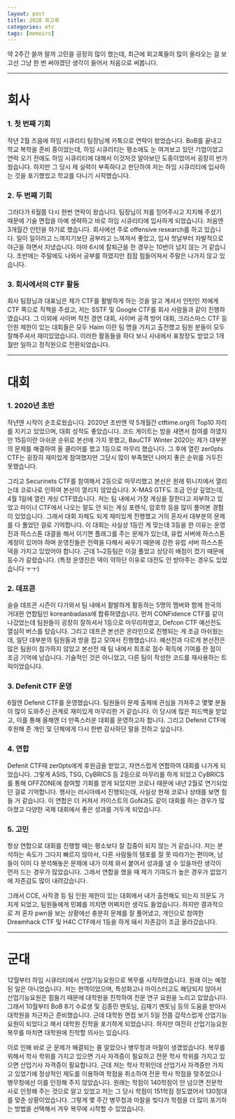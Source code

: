 ```yaml
---
layout: post
title: 2020 회고록
categories: etc
tags: [memoirs]
---
```



약 2주간 쓸까 말까 고민을 굉장히 많이 했는데, 최근에 회고록들이 많이 올라오는 걸 보고선 그냥 한 번 써야겠단 생각이 들어서 처음으로 써봅니다.

------



# 회사

### 1. 첫 번째 기회

작년 2월 즈음에 하임 시큐리티 팀장님께 카톡으로 연락이 왔었습니다. BoB를 끝내고 학교 복학을 준비 중이었는데, 하임 시큐리티는 평소에도 눈 여겨보고 있던 기업이었고 연락 오기 전에도 하임 시큐리티에 대해서 이것저것 알아보던 도중이었어서 굉장히 반가웠습니다. 하지만 그 당시 제 실력이 부족하다고 판단하여 저는 하임 시큐리티에 입사하는 것을 포기했었고 학교를 다니기 시작했습니다.



### 2. 두 번째 기회

그러다가 6월쯤 다시 한번 연락이 왔습니다. 팀장님이 저를 믿어주시고 지지해 주셨기 때문에 기술 면접을 아예 생략하고 바로 하임 시큐리티에 입사하게 되었습니다. 처음엔 3개월간 인턴을 하기로 했습니다. 회사에선 주로 offensive research를 하고 있습니다. 일이 일이라고 느껴지기보단 공부라고 느껴져서 좋았고, 입사 첫날부터 자발적으로 야근을 하면서 지냈습니다. 아마 6시에 칼퇴근을 한 경우는 10번이 넘지 않는 거 같습니다. 초반에는 주말에도 나와서 공부를 하였지만 점점 힘들어져서 주말은 나가지 않고 있습니다.



### 3. 회사에서의 CTF 활동

회사 팀장님과 대표님은 제가 CTF를 활발하게 하는 것을 알고 계셔서 인턴인 저에게 CTF 쪽으로 직책을 주셨고, 저는 SSTF 및 Google CTF를 회사 사람들과 같이 진행하였습니다. 그 이외에 사이버 작전 경연 대회, 사이버 공격 방어 대회, 크리스마스 CTF 등 인원 제한이 있는 대회들은 모두 Haim 이란 팀 명을 가지고 출전했고 팀원 분들이 모두 잘해주셔서 재미있었습니다. 이러한 활동들을 하다 보니 사내에서 표창장도 받았고 1개월만 일하고 정직원으로 전환되었습니다.

------



# 대회

### 1. 2020년 초반

작년엔 시작이 순조로웠습니다. 2020년 초반엔 약 5개월간 ctftime.org의 Top10 자리를 지키고 있었으며, 대회 성적도 좋았습니다. 코드 게이트는 밤을 새면서 참여를 하였지만 15등이란 아쉬운 순위로 본선에 가지 못했고, BauCTF Winter 2020는 제가 대부분의 문제를 해결하여 올 클리어를 했고 1등으로 마무리 했습니다. 그 후에 열린 zer0pts CTF는 굉장히 재미있게 참여했지만 그당시 많이 부족했던 나머지 좋은 순위를 거두진 못했습니다.



그리고 Securinets CTF를 참여해서 2등으로 마무리했고 본선은 원래 튀니지에서 열리는데 코로나로 인하여 본선이 열리지 않았습니다.  X-MAS GTF도 조금 인상 깊었는데, 4월 1일에 열린 게싱 CTF였습니다. 저는 팀 내에서 가장 게싱을 잘한다고 자부하고 있었고 마이너 CTF에서 나오는 말도 안 되는 게싱 포렌식, 암호학 등을 많이 풀어본 경험이 있었습니다. 그래서 대회 자체도 되게 재미있게 진행했고 거의 혼자서 대부분의 문제를 다 풀었던 걸로 기억합니다. 이 대회는 사실상 1등인 게 맞는데 3등을 한 이유는 운영진과 하스스톤 대결을 해서 이기면 플래그를 주는 문제가 있는데, 유럽 서버에 하스스톤 계정이 있어야 하며 운영진들은 전력을 다해서 싸우기 때문에 강한 유럽 서버 하스스톤 덱을 가지고 있었어야 합니다. 근데 1~2등팀은 이걸 풀었고 상당히 배점이 컸기 때문에 등수가 갈렸습니다. (특정 운영진은 덱이 약하단 이유로 대전도 안 받아주는 경우도 있었습니다 ㅜㅜ)



### 2. 데프콘

슬슬 데프콘 시즌이 다가와서 팀 내에서 활발하게 활동하는 5명의 멤버와 함께 한국의 거대한 연합팀인 koreanbadass에 합류하였습니다. 먼저 CONFidence CTF를 같이 나갔었는데 팀원들이 굉장히 잘하셔서 1등으로 마무리하였고, Defcon CTF 예선전도 열심히 버스를 탔습니다. 그리고 데프콘 본선은 온라인으로 진행되는 게 조금 아쉬웠는데, 일단 대부분의 팀원들과 방을 잡고 모여서 진행했습니다.  예선전과 다르게 본선전은 많은 팀원이 참가하지 않았고 본선전 때 팀 내에서 최초로 점수 획득에 기여를 한 점이 조금 기억에 남습니다. 기술적인 것은 아니었고, 다른 팀이 작성한 코드를 재사용하는 트릭이었습니다.



### 3. Defenit CTF 운영

6월엔 Defenit CTF를 운영했습니다. 팀원들이 문제 출제에 관심을 가져주고 몇몇 분들이 많이 도와주신 관계로 재미있게 마무리한 거 같습니다. 이 당시에 많은 피드백을 받았고, 이를 통해 올해엔 더 만족스러운 대회를 운영하고자 합니다. 그리고 Defenit CTF에 후원해 준 개인 및 단체에게 다시 한번 감사하단 말을 전하고 싶습니다.



### 4. 연합

Defenit CTF때 zer0pts에게 후원금을 받았고, 자연스럽게 연합하여 대회를 나가게 되었습니다. 그렇게 ASIS, TSG, CyBRICS 등 2등으로 마무리를 하게 되었고 CyBRICS를 통해 OFFZONE에 참여할 기회를 얻게 되었지만 코로나 때문에 내년 2월로 연기되었던 걸로 기억합니다. 행사는 러시아에서 진행되는데, 사실상 현재 코로나 상태를 보면 힘들 거 같습니다. 이 연합은 더 커져서 카이스트의 GoN과도 같이 대회를 하는 경우가 많아졌고 다양한 국제 대회에서 좋은 성과를 거두게 되었습니다.



### 5. 고민

항상 연합으로 대회를 진행할 때는 평소보다 잘 집중이 되지 않는 거 같습니다. 저는 분석하는 속도가 그다지 빠르지 않아서, 다른 사람들의 템포를 잘 못 따라가는 편이며, 남들이 이미 다 분석해놓은 문제에 내가 이제 와서 붙어서 성과를 낼 수 있을까란 생각이 먼저 드는 경우가 많았습니다. 그래서 연합을 했을 때 제가 기여도가 높은 경우가 없었기에 자존감도 많이 내려갔습니다.



그래서 CCE, 사작경 등 팀 인원 제한이 있는 대회에서 내가 출전해도 되는지 의문도 가지게 되었고, 팀원들에게 민폐를 끼치면 어쩌지란 생각도 들었습니다. 하지만 결과적으로 저 혼자 pwn을 보는 상황에선 충분히 문제를 잘 풀어냈고, 개인으로 참여한 Dreamhack CTF 및 H4C CTF에서 1등을 하게 돼서 자존감이 조금 올라갔습니다.

------



# 군대

12월부터 하임 시큐리티에서 산업기능요원으로 복무를 시작하였습니다. 원래 이는 예정된 일은 아니었습니다. 저는 현역이었으며, 특성화고나 마이스터고도 해당되지 않아서 산업기능요원은 힘들기 때문에 대학원을 진학하여 전문 연구 요원을 노리고 있었습니다. 그래서 10월부터 BoB 8기 수료생 및 김종민 멘토님, 김재기 멘토님 등의 도움을 받아서 대학원을 차근차근 준비했습니다. 근데 대학원 면접 보기 5일 전쯤 갑작스럽게 산업기능요원이 되었다고 해서 대학원 진학을 포기하게 되었습니다. 하지만 여전히 산업기능요원 복무를 마치면 대학원에 진학할 의사는 있습니다.



이로 인해 바로 군 문제가 해결되는 줄 알았으나 병무청과 마찰이 생겼었습니다. 복무를 위해서 학사 학위를 가지고 있으면 기사 자격증이 필요하고 전문 학사 학위를 가지고 있으면 산업기사 자격증이 필요합니다. 근데 저는 학사 학위인데 산업기사 자격증만 가지고 있었기에 정상적인 제도를 이용하여 학점을 취소하여 전문 학사 학점을 맞추었으나 병무청에선 이를 인정해 주지 않았습니다. 원래는 학점이 140학점이 안 넘으면 전문학사로 인정해 주는 것으로 알고 있었고 저는 그 당시 학점이 151학점 정도였어서 130점대를 맞춘 상황이었습니다. 그렇게 몇 주간 병무청과 마찰을 빚다가 학점을 더 많이 포기하는 방법을 선택해서 겨우 복무에 시작할 수 있었습니다.
